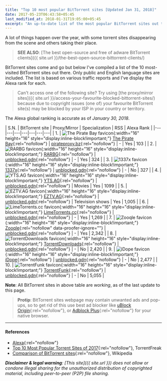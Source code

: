 ```yaml
---
title: "Top 10 most popular BitTorrent sites [Updated Jan 31, 2018]"
date: 2017-05-23T06:43:58+05:45
last_modified_at: 2018-01-31T19:05:00+05:45
excerpt: "An up-to-date list of the most popular BitTorrent sites out there."
---
```


A lot of things happen over the year, with some torrent sites disappearing from the scene and others taking their place.

> **SEE ALSO**: [The best open-source and free of adware BitTorrent clients]({{ site.url }}/the-best-open-source-bittorrent-clients/)

BitTorrent sites come and go but below I've compiled a list of the 10 most-visited BitTorrent sites out there. Only public and English language sites are included. The list is based on various traffic reports and I've display the Alexa rank for each.

> Can't access one of the following site? Try using [the proxy/mirror sites]({{ site.url }}/access-your-favourite-blocked-bittorrent-sites/) because due to copyright issues (one of) your favourite BitTorrent site(s) may be blocked by your ISP in your country or territory.

The Alexa global ranking is accurate as of *January 30, 2018*.

| S.N. | BitTorrent site | Proxy/Mirror | Specialization | RSS | Alexa Rank |
|---|---|---|---|---|---|---|
| 1. | ![The Pirate Bay favicon](https://unblocked-pw.github.io/ico/pirateproxy.ico){:width="16" height="16" style="display:inline-block!important;"} [The Pirate Bay](http://thepiratebay.org){:rel="nofollow"} | [pirateproxy.bz](http://proxybay.bz/){:rel="nofollow"} | - | Yes | 103 |
| 2. | ![RARBG favicon](https://unblocked-pw.github.io/ico/rarbg.ico){:width="16" height="16" style="display:inline-block!important;"} [RARBG](http://rarbg.to){:rel="nofollow"} | [unblocked.gdn](http://rarbg.unblocked.gdn){:rel="nofollow"} | - | Yes | 324 |
| 3. | ![1337x favicon](https://unblocked-pw.github.io/ico/1337x.ico){:width="16" height="16" style="display:inline-block!important;"} [1337x](http://1337x.to){:rel="nofollow"} | [unblocked.gdn](http://1337x.unblocked.gdn){:rel="nofollow"} | - | No  | 327 |
| 4. | ![YTS.AG favicon](https://unblocked-pw.github.io/ico/yts.ico){:width="16" height="16" style="display:inline-block!important;"} [YTS.AG](http://yts.ag){:rel="nofollow"} | [unblocked.gdn](http://yts.unblocked.gdn){:rel="nofollow"} | Movies | Yes | 1099 |
| 5. | ![EZTV.AG favicon](https://unblocked-pw.github.io/ico/eztv.ico){:width="16" height="16" style="display:inline-block!important;"} [EZTV.AG](http://eztv.ag){:rel="nofollow"} | [unblocked.gdn](http://eztv.unblocked.gdn){:rel="nofollow"} | Television shows | Yes | 1,005 |
| 6. | ![LimeTorrents.cc favicon](https://unblocked-pw.github.io/ico/limetorrents.ico){:width="16" height="16" style="display:inline-block!important;"} [LimeTorrents.cc](http://www.limetorrents.cc){:rel="nofollow"} | [unblocked.gdn](http://limetorrents.unblocked.gdn){:rel="nofollow"} | - | Yes | 1,269 |
| 7. | ![Zooqle favicon](https://unblocked-pw.github.io/ico/zooqle.ico){:width="16" height="16" style="display:inline-block!important;"} [Zooqle](http://zooqle.com){:rel="nofollow" data-proofer-ignore=""} | [unblocked.gdn](http://zooqle.unblocked.gdn){:rel="nofollow"} | - | Yes | 2,342 |
| 8. | ![TorrentDownloads favicon](https://unblocked-pw.github.io/ico/torrentdownloads.ico){:width="16" height="16" style="display:inline-block!important;"} [TorrentDownloads](http://www.torrentdownloads.me){:rel="nofollow"} | [unblocked.gdn](http://torrentdownloads.unblocked.gdn){:rel="nofollow"} | - | No | 2,420 |
| 9. | ![iDope favicon](https://unblocked-pw.github.io/ico/idope.ico){:width="16" height="16" style="display:inline-block!important;"} [iDope](http://idope.se){:rel="nofollow"} | [unblocked.gdn](http://idope.unblocked.gdn){:rel="nofollow"} | - | No | 2,477 |
| 10. | ![TorrentFunk favicon](https://unblocked-pw.github.io/ico/torrentfunk.ico){:width="16" height="16" style="display:inline-block!important;"} [TorrentFunk](http://www.torrentfunk.com){:rel="nofollow"} | [unblocked.gdn](http://torrentfunk.unblocked.gdn){:rel="nofollow"} | - | No | 5,055 |

**Note**: All BitTorrent sites in above table are *working*, as of the last update to this page.

> **Protip**: BitTorrent sites webpage may contain unwanted ads and pop-ups, so to get rid of this use best ad blocker like [uBlock Origin](http://github.com/gorhill/uBlock){:rel="nofollow"}, or [Adblock Plus](http://adblockplus.org/en/){:rel="nofollow"} for your native browser.

---

#### References

* [Alexa](http://www.alexa.com/siteinfo){:rel="nofollow"}
* [Top 10 Most Popular Torrent Sites of 2017](http://torrentfreak.com/top-10-most-popular-torrent-sites-of-2017-170107/){:rel="nofollow"}, TorrentFreak
* [Comparison of BitTorrent sites](http://en.wikipedia.org/wiki/Comparison_of_BitTorrent_sites){:rel="nofollow"}, Wikipedia

_**Disclaimer & legal warning**: [This site]({{ site.url }}) does not allow or condone illegal sharing for the unauthorized distribution of copyrighted material, including peer-to-peer (P2P) file sharing._
